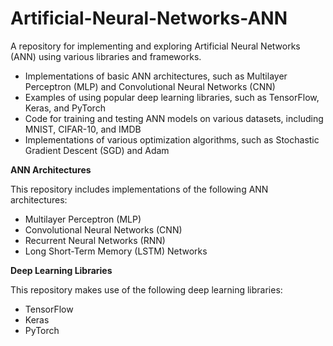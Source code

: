 # Artificial-Neural-Networks-ANN
A repository for implementing and exploring Artificial Neural Networks (ANN) using various libraries and frameworks.

- Implementations of basic ANN architectures, such as Multilayer Perceptron (MLP) and Convolutional Neural Networks (CNN)
- Examples of using popular deep learning libraries, such as TensorFlow, Keras, and PyTorch
- Code for training and testing ANN models on various datasets, including MNIST, CIFAR-10, and IMDB
- Implementations of various optimization algorithms, such as Stochastic Gradient Descent (SGD) and Adam

**ANN Architectures**

This repository includes implementations of the following ANN architectures:
- Multilayer Perceptron (MLP)
- Convolutional Neural Networks (CNN)
- Recurrent Neural Networks (RNN)
- Long Short-Term Memory (LSTM) Networks

**Deep Learning Libraries**

This repository makes use of the following deep learning libraries:
- TensorFlow
- Keras
- PyTorch
